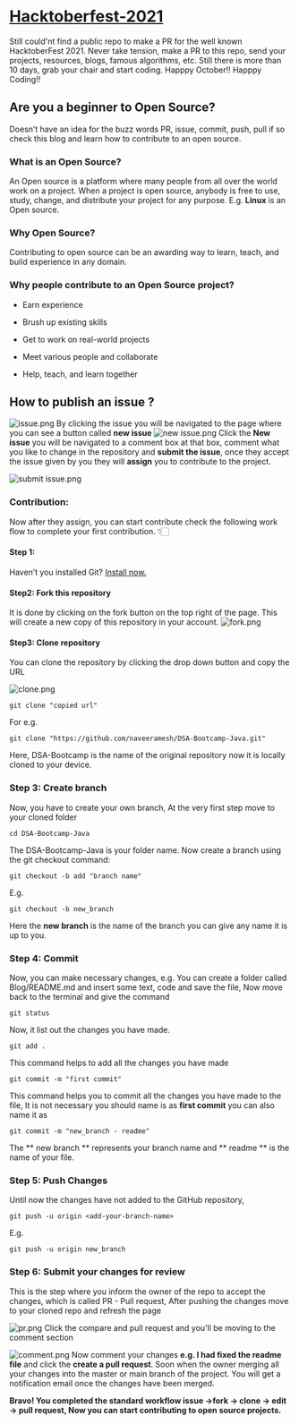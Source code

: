 # [Hacktoberfest-2021](https://hacktoberfest.digitalocean.com/)

Still could'nt find a public repo to make a PR for the well known HacktoberFest 2021. Never take tension, make a PR to this repo, send your projects, resources, blogs, famous algorithms, etc. Still there is more than 10 days, grab your chair and start coding. Happpy October!! Happpy Coding!!

## Are you a beginner to Open Source?

Doesn’t have an idea for the buzz words PR, issue, commit, push, pull if so check this blog and learn how to contribute to an open source.
### What is an Open Source?
An Open source is a platform where many people from all over the world work on a project. When a project is open source, anybody is free to use, study, change, and distribute your project for any purpose. E.g. **Linux** is an Open source.
### Why Open Source?
Contributing to open source can be an awarding way to learn, teach, and build experience in any domain.
### Why people contribute to an Open Source project?
- Earn experience

- Brush up existing skills

- Get to work on real-world projects

- Meet various people and collaborate

- Help, teach, and learn together

## How to publish an issue ?
![issue.png](https://cdn.hashnode.com/res/hashnode/image/upload/v1631851729552/Q55dXLBk0.png)
By clicking the issue you will be navigated to the page where you can see a button called **new issue**
![new issue.png](https://cdn.hashnode.com/res/hashnode/image/upload/v1631851778834/6Wsqgzxoe.png)
Click the **New issue** you will be navigated to a comment box at that box, comment what you like to change in the repository and **submit the issue**, once they accept the issue given by you they will **assign** you to contribute to the project.

![submit issue.png](https://cdn.hashnode.com/res/hashnode/image/upload/v1631851863005/LzD5eEr60.png)
### Contribution:
Now after they assign, you can start contribute check the following work flow to complete your first contribution. 👇🏻

#### Step 1:
Haven’t you installed Git?  [Install now.](https://docs.github.com/en/get-started/quickstart/set-up-git)
#### Step2: Fork this repository
It is done by clicking on the fork button on the top right of the page. This will create a new copy of this repository in your account.
![fork.png](https://cdn.hashnode.com/res/hashnode/image/upload/v1631798284977/n6HAgyT4F.png)
#### Step3: Clone repository
You can clone the repository by clicking the drop down button and copy the URL

![clone.png](https://cdn.hashnode.com/res/hashnode/image/upload/v1631849736400/CHXSCwT5f.png)

```
git clone "copied url"
``` 
For e.g. 

```
git clone "https://github.com/naveeramesh/DSA-Bootcamp-Java.git"
``` 
Here, DSA-Bootcamp is the name of the original  repository now it is locally cloned to your device.
### Step 3: Create branch
Now, you have to create your own branch, At the very first step move to your cloned folder

```
cd DSA-Bootcamp-Java
``` 
The DSA-Bootcamp-Java is your folder name.
Now create a branch using the git checkout command:
 
```
git checkout -b add "branch name"

``` 

E.g.
```
git checkout -b new_branch

``` 
Here the **new branch** is the name of the branch you can give any name it is up to you.
### Step 4: Commit
Now, you can make necessary changes, e.g. You can create a folder called Blog/README.md and insert some text, code and save the file, Now move back to the terminal and give the command

```
git status
``` 
Now, it list out the changes you have made.
```
git add .
```
This command helps to add all the changes you have made
```
git commit -m "first commit"
```
This command helps you to commit all the changes you have made to the file, It is not necessary you should name is as **first commit** you can also name it as 
```
git commit -m "new_branch - readme"
``` 
The ** new branch ** represents your branch name and ** readme ** is the name of your file.
### Step 5: Push Changes
Until now the changes have not added to the GitHub repository,
```
git push -u origin <add-your-branch-name>

```
E.g.
```
git push -u origin new_branch

```
### Step 6: Submit your changes for review
This is the step where you inform the owner of the repo to accept the changes, which is called PR - Pull request, After pushing the changes move to your cloned repo and refresh the page

![pr.png](https://cdn.hashnode.com/res/hashnode/image/upload/v1631850960606/VXtpDYFFe.png)
Click the compare and pull request and you'll be moving to the comment section

![comment.png](https://cdn.hashnode.com/res/hashnode/image/upload/v1631851122141/qCuNQkRi1.png)
Now comment your changes **e.g. I had fixed the readme file** and click the **create a pull request**.
Soon when the owner merging all your changes into the master or main branch of the project. You will get a notification email once the changes have been merged.

**Bravo! You completed the standard workflow issue ->fork -> clone -> edit -> pull request, Now you can start contributing to open source projects.**





